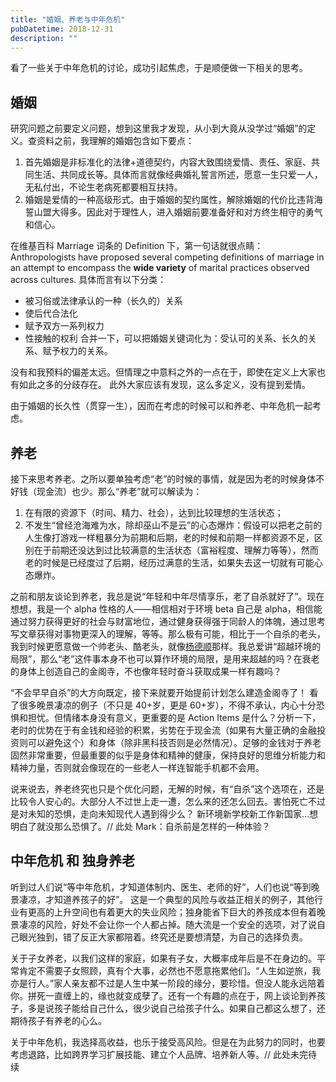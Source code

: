```yaml
---
title: "婚姻、养老与中年危机"
pubDatetime: 2018-12-31
description: ""
---
```


看了一些关于中年危机的讨论，成功引起焦虑，于是顺便做一下相关的思考。

<!--more-->

## 婚姻

研究问题之前要定义问题，想到这里我才发现，从小到大竟从没学过“婚姻”的定义。查资料之前，我理解的婚姻包含如下要点：

1. 首先婚姻是非标准化的法律+道德契约，内容大致围绕爱情、责任、家庭、共同生活、共同成长等。具体而言就像经典婚礼誓言所述，愿意一生只爱一人，无私付出，不论生老病死都要相互扶持。
2. 婚姻是爱情的一种高级形式。由于婚姻的契约属性，解除婚姻的代价比违背海誓山盟大得多。因此对于理性人，进入婚姻前要准备好和对方终生相守的勇气和信心。

在维基百科 Marriage 词条的 Definition 下，第一句话就很点睛：Anthropologists have proposed several competing definitions of marriage in an attempt to encompass the **wide variety** of marital practices observed across cultures. 具体而言有以下分类：

- 被习俗或法律承认的一种（长久的）关系
- 使后代合法化
- 赋予双方一系列权力
- 性接触的权利
  合并一下，可以把婚姻关键词化为：受认可的关系、长久的关系、赋予权力的关系。

没有和我预料的偏差太远。但情理之中意料之外的一点在于，即使在定义上大家也有如此之多的分歧存在。
此外大家应该有发现，这么多定义，没有提到爱情。

由于婚姻的长久性（贯穿一生），因而在考虑的时候可以和养老、中年危机一起考虑。

## 养老

接下来思考养老。之所以要单独考虑“老”的时候的事情，就是因为老的时候身体不好钱（现金流）也少。那么“养老”就可以解读为：

1. 在有限的资源下（时间、精力、社会），达到比较理想的生活状态；
2. 不发生“曾经沧海难为水，除却巫山不是云”的心态爆炸：假设可以把老之前的人生像打游戏一样粗暴分为前期和后期，老的时候和前期一样都资源不足，区别在于前期还没达到过比较满意的生活状态（富裕程度、理解力等等），然而老的时候是已经度过了后期，经历过满意的生活，如果失去这一切就有可能心态爆炸。

之前和朋友谈论到养老，我总是说“年轻和中年尽情享乐，老了自杀就好了”。现在想想，我是一个 alpha 性格的人——相信相对于环境 beta 自己是 alpha，相信能通过努力获得更好的社会与财富地位，通过健身获得强于同龄人的体魄，通过思考写文章获得对事物更深入的理解，等等。那么极有可能，相比于一个自杀的老头，我到时候更愿意做一个帅老头、酷老头，就像[杨德顺](https://baike.baidu.com/item/%E7%8E%8B%E5%BE%B7%E9%A1%BA/17716)那样。我总爱讲“超越环境的局限”，那么“老”这件事本身不也可以算作环境的局限，是用来超越的吗？在衰老的身体上创造自己的金阁寺，不也像年轻时奋斗获取成果一样有趣吗？

“不会早早自杀”的大方向既定，接下来就要开始提前计划怎么建造金阁寺了！
看了很多晚景凄凉的例子（不只是 40+岁，更是 60+岁），不得不承认，内心十分恐惧和担忧。但情绪本身没有意义，更重要的是 Action Items 是什么？分析一下，老时的优势在于有金钱和经验的积累，劣势在于现金流（如果有大量正确的金融投资则可以避免这个）和身体（除非黑科技否则是必然情况）。足够的金钱对于养老固然非常重要，但最重要的似乎是身体和精神的健康，保持良好的思维分析能力和精神力量，否则就会像现在的一些老人一样连智能手机都不会用。

说来说去，养老终究也只是个优化问题，无解的时候，有“自杀”这个选项在，还是比较令人安心的。大部分人不过世上走一遭，怎么来的还怎么回去。害怕死亡不过是对未知的恐惧，走向未知现代人遇到得少么？ 新环境新学校新工作新国家…想明白了就没那么恐惧了。// 此处 Mark：自杀前是怎样的一种体验？

## 中年危机 和 独身养老

听到过人们说“等中年危机，才知道体制内、医生、老师的好”，人们也说“等到晚景凄凉，才知道养孩子的好”。
这是一个典型的风险与收益正相关的例子，其他行业有更高的上升空间也有着更大的失业风险；独身能省下巨大的养孩成本但有着晚景凄凉的风险，好处不会让你一个人都占掉。随大流是一个安全的选项，对了说自己眼光独到，错了反正大家都陪着。终究还是要想清楚，为自己的选择负责。

关于子女养老，以我们这样的家庭，如果有子女，大概率成年后是不在身边的。平常肯定不需要子女照顾，真有个大事，必然也不愿意拖累他们。“人生如逆旅，我亦是行人。”家人亲友都不过是人生中某一阶段的缘分，要珍惜。但没人能永远陪着你。拼死一直缠上的，缘也就变成孽了。还有一个有趣的点在于，网上谈论到养孩子，多是说孩子能给自己什么，很少说自己给孩子什么。如果自己都这么想了，还期待孩子有养老的心么。

关于中年危机，我选择高收益，也乐于接受高风险。但是在为此努力的同时，也要考虑退路，比如跨界学习扩展技能、建立个人品牌、培养新人等。// 此处未完待续
